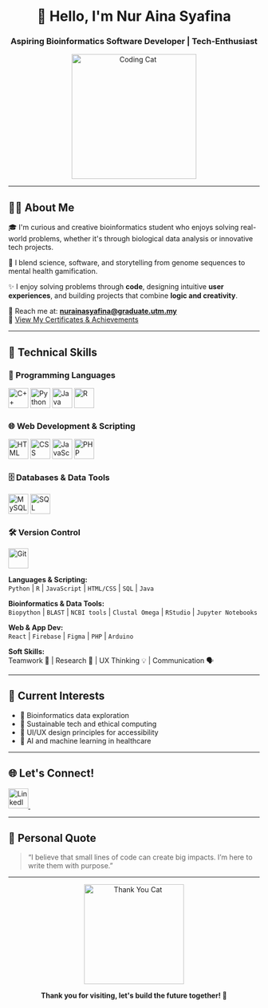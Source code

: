 <h1 align="center">👋 Hello, I'm Nur Aina Syafina</h1>
<h3 align="center">Aspiring Bioinformatics Software Developer | Tech-Enthusiast </h3>

<p align="center">
  <img src="https://media1.tenor.com/images/61b05acdfac92da50c9d297b209b717f/tenor.gif?itemid=16210141" alt="Coding Cat" width="250"/>
</p>

---

## 👩‍💻 About Me

🎓 I'm curious and creative bioinformatics student who enjoys solving real-world problems, whether it's through biological data analysis or innovative tech projects.

🔬 I blend science, software, and storytelling from genome sequences to mental health gamification.

✨ I enjoy solving problems through **code**, designing intuitive **user experiences**, and building projects that combine **logic and creativity**.

📨 Reach me at: **nurainasyafina@graduate.utm.my**  
📄 [View My Certificates & Achievements](https://drive.google.com/file/d/1W711iR7_0zb1MKUICerhsABakaZQDDDR/view?usp=drivesdk)

---

## 💼 Technical Skills

### 🧠 Programming Languages
<p>
  <img src="https://cdn.jsdelivr.net/gh/devicons/devicon/icons/cplusplus/cplusplus-original.svg" alt="C++" width="40" height="40"/>
  <img src="https://cdn.jsdelivr.net/gh/devicons/devicon/icons/python/python-original.svg" alt="Python" width="40" height="40"/>
  <img src="https://cdn.jsdelivr.net/gh/devicons/devicon/icons/java/java-original.svg" alt="Java" width="40" height="40"/>
  <img src="https://cdn.jsdelivr.net/gh/devicons/devicon/icons/r/r-original.svg" alt="R" width="40" height="40"/>
</p>

### 🌐 Web Development & Scripting
<p>
  <img src="https://cdn.jsdelivr.net/gh/devicons/devicon/icons/html5/html5-original.svg" alt="HTML" width="40" height="40"/>
  <img src="https://cdn.jsdelivr.net/gh/devicons/devicon/icons/css3/css3-original.svg" alt="CSS" width="40" height="40"/>
  <img src="https://cdn.jsdelivr.net/gh/devicons/devicon/icons/javascript/javascript-original.svg" alt="JavaScript" width="40" height="40"/>
  <img src="https://cdn.jsdelivr.net/gh/devicons/devicon/icons/php/php-original.svg" alt="PHP" width="40" height="40"/>
</p>

### 🗄️ Databases & Data Tools
<p>
  <img src="https://cdn.jsdelivr.net/gh/devicons/devicon/icons/mysql/mysql-original.svg" alt="MySQL" width="40" height="40"/>
  <img src="https://cdn.jsdelivr.net/gh/devicons/devicon/icons/sqlite/sqlite-original.svg" alt="SQL" width="40" height="40"/>
</p>

### 🛠️ Version Control
<p>
  <img src="https://cdn.jsdelivr.net/gh/devicons/devicon/icons/git/git-original.svg" alt="Git" width="40" height="40"/>
</p>

**Languages & Scripting:**  
`Python` | `R` | `JavaScript` | `HTML/CSS` | `SQL` | `Java`

**Bioinformatics & Data Tools:**  
`Biopython` | `BLAST` | `NCBI tools` | `Clustal Omega` | `RStudio` | `Jupyter Notebooks`

**Web & App Dev:**  
`React` | `Firebase` | `Figma` | `PHP` | `Arduino`

**Soft Skills:**  
Teamwork 💬 | Research 🧠 | UX Thinking 💡 | Communication 🗣️

---

## 🔎 Current Interests

- 🧬 Bioinformatics data exploration  
- 🌱 Sustainable tech and ethical computing  
- 🎨 UI/UX design principles for accessibility  
- 🤖 AI and machine learning in healthcare
  
---

## 🌐 Let's Connect!

<p align="left">
  <a href="https://www.linkedin.com/in/nur-aina-syafina-097a1831a" target="_blank">
    <img src="https://cdn.jsdelivr.net/gh/devicons/devicon/icons/linkedin/linkedin-original.svg" alt="LinkedIn" width="40" height="40"/>
  </a>
  &nbsp;
</p>

---

## 💬 Personal Quote

> “I believe that small lines of code can create big impacts. I’m here to write them with purpose.”

---

<p align="center">
  <img src="https://media.tenor.com/XbLoU0MaPb8AAAAM/thank-you-cat.gif" alt="Thank You Cat" width="200"/>
</p>
<p align="center"><strong>Thank you for visiting, let's build the future together! 🚀</strong></p>

